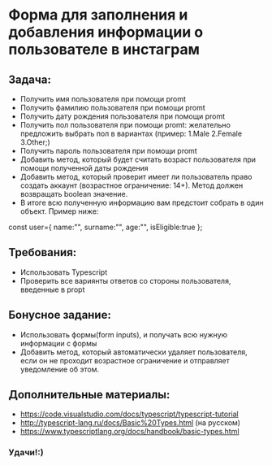 # Форма для заполнения и добавления информации о пользователе в инстаграм

## Задача:

- Получить имя пользователя при помощи promt
- Получить фамилию пользователя при помощи promt
- Получить дату рождения пользователя при помощи promt
- Получить пол пользователя при помощи promt: желательно предложить выбрать пол в вариантах (пример: 1.Male 2.Female 3.Other;)
- Получить пароль пользователя при помощи promt
- Добавить метод, который будет считать возраст пользователя при помощи полученной даты рождения
- Добавить метод, который проверит имеет ли пользователь право создать аккаунт (возрастное ограничение: 14+). Метод должен возвращать boolean значение.
- В итоге всю полученную информацию вам предстоит собрать в один объект. Пример ниже:

const user={ name:"", surname:"", age:"", isEligible:true };

## Требования:

- Использовать Typescript
- Проверить все вариянты ответов со стороны пользователя, введенные в propt

## Бонусное задание:

- Использовать формы(form inputs), и получать всю нужную информации с формы
- Добавить метод, который автоматически удаляет пользователя, если он не проходит возрастное ограничение и отправляет уведомление об этом.

## Дополнительные материалы:

- https://code.visualstudio.com/docs/typescript/typescript-tutorial
- http://typescript-lang.ru/docs/Basic%20Types.html (на русском)
- https://www.typescriptlang.org/docs/handbook/basic-types.html

### Удачи!:)
